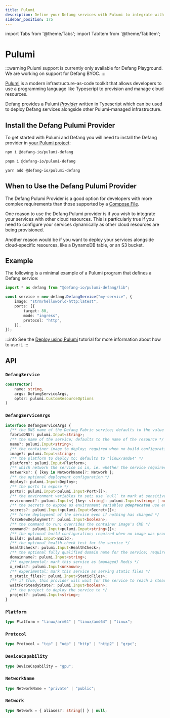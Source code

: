 ```yaml
---
title: Pulumi
description: Define your Defang services with Pulumi to integrate with other cloud resources.
sidebar_position: 175
---
```


import Tabs from '@theme/Tabs';
import TabItem from '@theme/TabItem';

# Pulumi

:::warning
Pulumi support is currently only available for Defang Playground. We are working on support for Defang BYOC.
:::

[Pulumi](https://www.pulumi.com) is a modern infrastructure-as-code toolkit that allows developers to use a programming language like Typescript to provision and manage cloud resources.

Defang provides a Pulumi [_Provider_](https://www.pulumi.com/docs/iac/concepts/resources/providers/) written in Typescript which can be used to deploy Defang services alongside other Pulumi-managed infrastructure.

## Install the Defang Pulumi Provider

To get started with Pulumi and Defang you will need to install the Defang provider in [your Pulumi project](https://www.pulumi.com/learn/pulumi-fundamentals/create-a-pulumi-project/):

<Tabs>
  <TabItem value="npm" label="npm" default>

```bash
npm i @defang-io/pulumi-defang
```

  </TabItem>
  <TabItem value="pnpm" label="pnpm">

```bash
pnpm i @defang-io/pulumi-defang
```

  </TabItem>
  <TabItem value="yarn" label="yarn">

```bash
yarn add @defang-io/pulumi-defang
```

  </TabItem>
</Tabs>

## When to Use the Defang Pulumi Provider

The Defang Pulumi Provider is a good option for developers with more complex requirements than those supported by a [Compose File](/docs/concepts/compose).

One reason to use the Defang Pulumi provider is if you wish to integrate your services with other cloud resources. This is particularly true if you need to configure your services dynamically as other cloud resources are being provisioned.

Another reason would be if you want to deploy your services alongside cloud-specific resources, like a DynamoDB table, or an S3 bucket.

## Example

The following is a minimal example of a Pulumi program that defines a Defang service:

```typescript
import * as defang from "@defang-io/pulumi-defang/lib";

const service = new defang.DefangService("my-service", {
    image: "strm/helloworld-http:latest",
    ports: [{
        target: 80,
        mode: "ingress",
        protocol: "http",
    }],
});
```

:::info
See the [Deploy using Pulumi](/docs/tutorials/deploy-using-pulumi) tutorial for more information about how to use it.
:::

## API

### `DefangService`

```typescript
constructor(
    name: string,
    args: DefangServiceArgs,
    opts?: pulumi.CustomResourceOptions
)
```

### `DefangServiceArgs`

```typescript
interface DefangServiceArgs {
  /** the DNS name of the Defang Fabric service; defaults to the value of DEFANG_FABRIC or prod, if unset */
  fabricDNS?: pulumi.Input<string>;
  /** the name of the service; defaults to the name of the resource */
  name?: pulumi.Input<string>;
  /** the container image to deploy; required when no build configuration was provided */
  image?: pulumi.Input<string>;
  /** the platform to deploy to; defaults to "linux/amd64" */
  platform?: pulumi.Input<Platform>;
  /** which network the service is in, ie. whether the service requires a public IP or not; defaults to "private" (was: internal=true) */
  networks?: { [key in NetworkName]?: Network };
  /** the optional deployment configuration */
  deploy?: pulumi.Input<Deploy>;
  /** the ports to expose */
  ports?: pulumi.Input<pulumi.Input<Port>[]>;
  /** the environment variables to set; use `null` to mark at sensitive */
  environment?: pulumi.Input<{ [key: string]: pulumi.Input<string> | null }>;
  /** the secrets to expose as environment variables @deprecated use environment key with value `null` */
  secrets?: pulumi.Input<pulumi.Input<Secret>[]>;
  /** force deployment of the service even if nothing has changed */
  forceNewDeployment?: pulumi.Input<boolean>;
  /** the command to run; overrides the container image's CMD */
  command?: pulumi.Input<pulumi.Input<string>[]>;
  /** the optional build configuration; required when no image was provided */
  build?: pulumi.Input<Build>;
  /** the optional health-check test for the service */
  healthcheck?: pulumi.Input<HealthCheck>;
  /** the optional fully qualified domain name for the service; requires CNAME to the publicFqdn */
  domainname?: pulumi.Input<string>;
  /** experimental: mark this service as (managed) Redis */
  x_redis?: pulumi.Input<unknown>;
  /** experimental: mark this service as serving static files */
  x_static_files?: pulumi.Input<StaticFiles>;
  /** if true, this provider will wait for the service to reach a steady state before continuing */
  waitForSteadyState?: pulumi.Input<boolean>;
  /** the project to deploy the service to */
  project?: pulumi.Input<string>;
}
```

### `Platform`

```typescript
type Platform = "linux/arm64" | "linux/amd64" | "linux";
```

### `Protocol`
```typescript
type Protocol = "tcp" | "udp" | "http" | "http2" | "grpc";
```
### `DeviceCapability`
```typescript
type DeviceCapability = "gpu";
```
### `NetworkName`
```typescript
type NetworkName = "private" | "public";
```
### `Network`
```typescript
type Network = { aliases?: string[] } | null;
```
